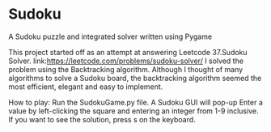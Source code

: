 # Sudoku
A Sudoku puzzle and integrated solver written using Pygame


This project started off as an attempt at answering Leetcode 37.Sudoku Solver. 
link:https://leetcode.com/problems/sudoku-solver/
I solved the problem using the Backtracking algorithm. Although I thought of many algorithms to solve a Sudoku board, the backtracking algorithm seemed the most efficient,
elegant and easy to implement.

How to play:
Run the SudokuGame.py file.
A Sudoku GUI will pop-up
Enter a value by left-clicking the square and entering an integer from 1-9 inclusive.
If you want to see the solution, press s on the keyboard.
